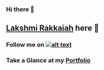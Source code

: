 ### Hi there 👋

## <a href="https://github.com/lakshmi-2543" taget="blank">Lakshmi Rakkaiah</a> here 👋

### <p>Follow me on <a href="https://www.linkedin.com/in/lakshmi-rakkaiah-b4373123a/" target="_blank">![alt text](https://img.shields.io/badge/-LinkedIn-0e76a8?style=plastic&logo=linkedIn)</a></p>
  
### Take a Glance at my <a href="https://aesthetic-lokum-a5d08d.netlify.app/" target="blank">Portfolio</a>




<!--
**lakshmi-2543/lakshmi-2543** is a ✨ _special_ ✨ repository because its `README.md` (this file) appears on your GitHub profile.

Here are some ideas to get you started:

- 🔭 I’m currently working on ...
- 🌱 I’m currently learning ...
- 👯 I’m looking to collaborate on ...
- 🤔 I’m looking for help with ...
- 💬 Ask me about ...
- 📫 How to reach me: ...
- 😄 Pronouns: ...
- ⚡ Fun fact: ...
-->
